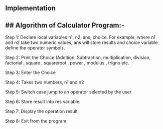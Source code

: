 ## Implementation 
## ## Algorithm of Calculator Program:-

Step 1: Declare local variables n1, n2, ans, choice. For example, where n1 and n2 take two numeric values, ans will store results and choice variable define the operator symbols.

Step 2: Print the Choice (Addition, Subtraction, multiplication, division, factorial , square , squareroot , power , modulus , trigno etc.

Step 3: Enter the Choice

Step 4: Takes two numbers, n1 and n2

Step 5: Switch case jump to an operator selected by the user

Step 6: Store result into res variable.

Step 7: Display the operation result

Step 8: Exit from the program.

